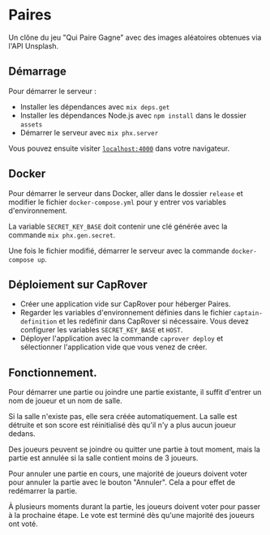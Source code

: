 # Paires

Un clône du jeu "Qui Paire Gagne" avec des images aléatoires obtenues via l'API Unsplash.

## Démarrage

Pour démarrer le serveur :

* Installer les dépendances avec `mix deps.get`
* Installer les dépendances Node.js avec `npm install` dans le dossier `assets`
* Démarrer le serveur avec `mix phx.server`

Vous pouvez ensuite visiter [`localhost:4000`](http://localhost:4000) dans votre navigateur.

## Docker

Pour démarrer le serveur dans Docker, aller dans le dossier `release` et modifier le fichier `docker-compose.yml` pour y entrer vos variables d'environnement.

La variable `SECRET_KEY_BASE` doit contenir une clé générée avec la commande `mix phx.gen.secret`.

Une fois le fichier modifié, démarrer le serveur avec la commande `docker-compose up`.

## Déploiement sur CapRover

* Créer une application vide sur CapRover pour héberger Paires.
* Regarder les variables d'environnement définies dans le fichier `captain-definition` et les redéfinir dans CapRover si nécessaire. Vous devez configurer les variables `SECRET_KEY_BASE` et `HOST`.
* Déployer l'application avec la commande `caprover deploy` et sélectionner l'application vide que vous venez de créer.

## Fonctionnement.

Pour démarrer une partie ou joindre une partie existante, il suffit d'entrer un nom de joueur et un nom de salle.

Si la salle n'existe pas, elle sera créée automatiquement. La salle est détruite et son score est réinitialisé dès qu'il n'y a plus aucun joueur dedans.

Des joueurs peuvent se joindre ou quitter une partie à tout moment, mais la partie est annulée si la salle contient moins de 3 joueurs.

Pour annuler une partie en cours, une majorité de joueurs doivent voter pour annuler la partie avec le bouton "Annuler". Cela a pour effet de redémarrer la partie.

À plusieurs moments durant la partie, les joueurs doivent voter pour passer à la prochaine étape. Le vote est terminé dès qu'une majorité des joueurs ont voté.
